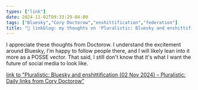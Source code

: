```yaml
---
types: ["link"]
date: 2024-11-02T09:33:29-04:00
tags: ["Bluesky","Cory Doctorow","enshittification","federation"]
title: "🔗 linkblog: my thoughts on 'Pluralistic: Bluesky and enshittification (02 Nov 2024) – Pluralistic: Daily links from Cory Doctorow'"
---
```

I appreciate these thoughts from Doctorow. I understand the excitement around Bluesky, I'm happy to follow people there, and I will likely lean into it more as a POSSE vector. That said, I still don't know that it's what I want the future of social media to look like.

[link to "Pluralistic: Bluesky and enshittification (02 Nov 2024) – Pluralistic: Daily links from Cory Doctorow"](https://pluralistic.net/2024/11/02/ulysses-pact/)
